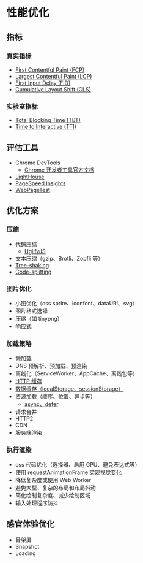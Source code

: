 # 性能优化

## 指标

### 真实指标

- [First Contentful Paint (FCP)](https://web.dev/fcp/)
- [Largest Contentful Paint (LCP)](https://web.dev/lcp/)
- [First Input Delay (FID)](https://web.dev/fid/)
- [Cumulative Layout Shift (CLS)](https://web.dev/cls/)

### 实验室指标

- [Total Blocking Time (TBT)](https://web.dev/tbt)
- [Time to Interactive (TTI)](https://web.dev/tti/)

## 评估工具

- Chrome DevTools
  - [Chrome 开发者工具官方文档](https://developer.chrome.com/docs/devtools/)
- [LightHouse](https://developers.google.com/web/tools/lighthouse?hl=zh-cn)
- [PageSpeed Insights](https://developers.google.com/speed/docs/insights/v5/about)
- [WebPageTest](https://www.webpagetest.org/)

## 优化方案

### 压缩

- 代码压缩
  - [UglifyJS](https://github.com/mishoo/UglifyJS)
- 文本压缩（gzip、Brotli、Zopfli 等）
- [Tree-shaking](https://webpack.docschina.org/guides/tree-shaking)
- [Code-splitting](https://webpack.docschina.org/guides/code-splitting/)

### 图片优化

- 小图优化（css sprite、iconfont、dataURI、svg）
- 图片格式选择
- 压缩（如 tinypng）
- 响应式

### 加载策略

- 懒加载
- DNS 预解析、预加载、预渲染
- 离线化（ServiceWorker、AppCache、离线包等）
- [HTTP 缓存](https://developer.mozilla.org/zh-CN/docs/Web/HTTP/Caching)
- [数据缓存（localStorage、sessionStorage）](https://developer.mozilla.org/zh-CN/docs/Web/API/Web_Storage_API/Using_the_Web_Storage_API)
- 资源加载（顺序、位置、异步等）
  - [async、defer](https://developer.mozilla.org/zh-CN/docs/Web/HTML/Element/script)
- 请求合并
- HTTP2
- CDN
- 服务端渲染

### 执行渲染

- css 代码优化（选择器、启用 GPU、避免表达式等）
- 使用 requestAnimationFrame 实现视觉变化
- 降低复杂度或使用 Web Worker
- 避免大型、复杂的布局和布局抖动
- 简化绘制复杂度、减少绘制区域
- 输入处理程序防抖

## 感官体验优化

- 骨架屏
- Snapshot
- Loading
